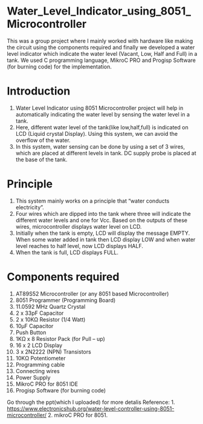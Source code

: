 # Water_Level_Indicator_using_8051_Microcontroller

This was a group project where I mainly worked with hardware like making the circuit using the components required and finally we developed a water level indicator which indicate the water level (Vacant, Low, Half and Full) in a tank. We used C programming language, MikroC PRO and Progisp Software (for burning code) for the implementation.

# Introduction

1. Water Level Indicator using 8051 Microcontroller project will help in automatically indicating the water level by sensing the water level in a tank.
2. Here, different water level of the tank(like low,half,full) is indicated on LCD (Liquid crystal Display). Using this system, we can avoid the overflow of the water.
3. In this system, water sensing can be done by using a set of 3 wires, which are placed at different levels in tank. DC supply probe is placed at the base of the tank. 

# Principle

1. This system mainly works on a principle that “water conducts electricity”.
2. Four wires which are dipped into the tank where three will indicate the different water levels and one for Vcc. Based on the outputs of these wires, microcontroller displays water level on LCD.
3. Initially when the tank is empty, LCD will display the message EMPTY. When  some water added in tank then LCD display LOW and when water level reaches to half level, now LCD displays HALF.
4. When the tank is full, LCD displays FULL.

# Components required

1. AT89S52 Microcontroller (or any 8051 based Microcontroller)
2. 8051 Programmer (Programming Board)
3. 11.0592 MHz Quartz Crystal
4. 2 x 33pF Capacitor
5. 2 x 10KΩ Resistor (1/4 Watt)
6. 10µF Capacitor
7. Push Button
8. 1KΩ x 8 Resistor Pack (for Pull – up)
9. 16 x 2 LCD Display
10. 3 x 2N2222 (NPN) Transistors
11. 10KΩ Potentiometer
12. Programming cable
13. Connecting wires
14. Power Supply
15. MikroC  PRO for 8051 IDE
16. Progisp Software (for burning code)

Go through the ppt(which I uploaded) for more detalis
Reference: 
          1. https://www.electronicshub.org/water-level-controller-using-8051-microcontroller/
          2. mikroC PRO for 8051.



